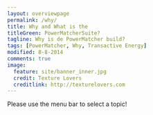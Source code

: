 ```yaml
---
layout: overviewpage
permalink: /why/
title: Why and What is the 
titleGreen: PowerMatcherSuite?
tagline: Why is de PowerMatcher build?
tags: [PowerMatcher, Why, Transactive Energy]
modified: 8-8-2014
comments: true
image:
  feature: site/banner_inner.jpg
  credit: Texture Lovers
  creditlink: http://texturelovers.com
---
```


Please use the menu bar to select a topic!
